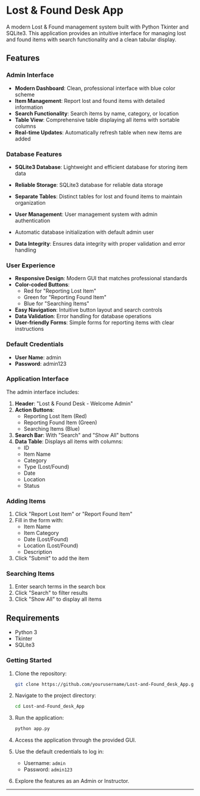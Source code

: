 # Lost & Found Desk App


A modern Lost & Found management system built with Python Tkinter and SQLite3. This application provides an intuitive interface for managing lost and found items with search functionality and a clean tabular display.



## Features

### Admin Interface

- **Modern Dashboard**: Clean, professional interface with blue color scheme
- **Item Management**: Report lost and found items with detailed information
- **Search Functionality**: Search items by name, category, or location
- **Table View**: Comprehensive table displaying all items with sortable columns
- **Real-time Updates**: Automatically refresh table when new items are added

### Database Features

- **SQLite3 Database**: Lightweight and efficient database for storing item data
- **Reliable Storage**: SQLite3 database for reliable data storage
- **Separate Tables**: Distinct tables for lost and found items to maintain organization
- **User Management**: User management system with admin authentication

- Automatic database initialization with default admin user

- **Data Integrity**: Ensures data integrity with proper validation and error handling


### User Experience

- **Responsive Design**: Modern GUI that matches professional standards
- **Color-coded Buttons**:
  - Red for "Reporting Lost Item"
  - Green for "Reporting Found Item"
  - Blue for "Searching Items"
- **Easy Navigation**: Intuitive button layout and search controls
- **Data Validation**: Error handling for database operations
- **User-friendly Forms**: Simple forms for reporting items with clear instructions

### Default Credentials

- **User Name**: admin
- **Password**: admin123

### Application Interface

The admin interface includes:

1. **Header**: "Lost & Found Desk - Welcome Admin"
2. **Action Buttons**:
   - Reporting Lost Item (Red)
   - Reporting Found Item (Green)
   - Searching Items (Blue)
3. **Search Bar**: With "Search" and "Show All" buttons
4. **Data Table**: Displays all items with columns:
   - ID
   - Item Name
   - Category
   - Type (Lost/Found)
   - Date
   - Location
   - Status

### Adding Items

1. Click "Report Lost Item" or "Report Found Item"
2. Fill in the form with:
   - Item Name
   - Item Category
   - Date (Lost/Found)
   - Location (Lost/Found)
   - Description
3. Click "Submit" to add the item

### Searching Items

1. Enter search terms in the search box
2. Click "Search" to filter results
3. Click "Show All" to display all items

## Requirements

- Python 3
- Tkinter
- SQLite3

### Getting Started

1. Clone the repository:

   ```bash
   git clone https://github.com/yourusername/Lost-and-Found_desk_App.git
   ```

2. Navigate to the project directory:

   ```bash
   cd Lost-and-Found_desk_App
   ```

3. Run the application:

   ```bash
   python app.py
   ```

4. Access the application through the provided GUI.
5. Use the default credentials to log in:
   - Username: `admin`
   - Password: `admin123`
6. Explore the features as an Admin or Instructor.

---
